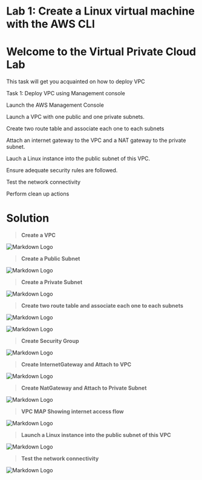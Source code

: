 # Lab 1: Create a Linux virtual machine with the AWS CLI

# Welcome to the Virtual Private Cloud Lab
This task will get you acquainted on how to deploy VPC

Task 1: Deploy VPC using Management console 

Launch the AWS Management Console

Launch a VPC with one public and one private subnets.

Create two route table and associate each one to each subnets

Attach an internet gateway to the VPC and a NAT gateway to the private subnet.

Lauch a Linux instance into the public subnet of this VPC.

Ensure adequate security rules are followed.

Test the network connectivity

Perform clean up actions



# Solution


>**Create a VPC**

![Markdown Logo](https://imageupload.io/ib/fc6GBA6q1BXD0pf_1697965816.png) &nbsp;


>**Create a Public Subnet**

![Markdown Logo](https://imageupload.io/ib/KXjBtxOUfqEZqhX_1697965312.png) &nbsp;

>**Create a Private Subnet**

![Markdown Logo](https://imageupload.io/ib/6eh4wzbEDaYGvzD_1697965498.png) &nbsp;

>**Create two route table and associate each one to each subnets**

![Markdown Logo](https://imageupload.io/ib/CE8CtMbNLpyzjkG_1697965432.png) &nbsp;

![Markdown Logo](https://imageupload.io/ib/SEsYy8ECAQfVcIB_1697965455.png) &nbsp;


>**Create Security Group**

![Markdown Logo](https://imageupload.io/ib/e8tWcgXrVIn4e3p_1697965521.png) &nbsp;



>**Create InternetGateway and Attach to VPC**

![Markdown Logo](https://imageupload.io/ib/u7MmlH7YkCdTost_1697965686.png) &nbsp;

>**Create NatGateway and Attach to Private Subnet**

![Markdown Logo](https://imageupload.io/ib/uqoOZnZ7K6q9uHH_1697965707.png) &nbsp;


>**VPC MAP Showing  internet access flow**

![Markdown Logo](https://imageupload.io/ib/vLWkmJGYRsCd8UB_1697965222.png) &nbsp;


>**Launch a Linux instance into the public subnet of this VPC**

![Markdown Logo](https://imageupload.io/ib/TPmtu274KuGAzKj_1697965915.png) &nbsp;


>**Test the network connectivity**

![Markdown Logo](https://imageupload.io/ib/h1C6SdvWAJwMIKo_1697965979.png) &nbsp;


